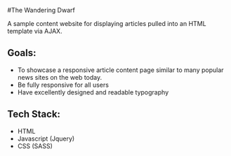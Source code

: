 #The Wandering Dwarf

A sample content website for displaying articles pulled into an HTML template via AJAX.

## Goals:

- To showcase a responsive article content page similar to many popular news sites on the web today.
- Be fully responsive for all users
- Have excellently designed and readable typography

## Tech Stack:

- HTML
- Javascript (Jquery)
- CSS (SASS)